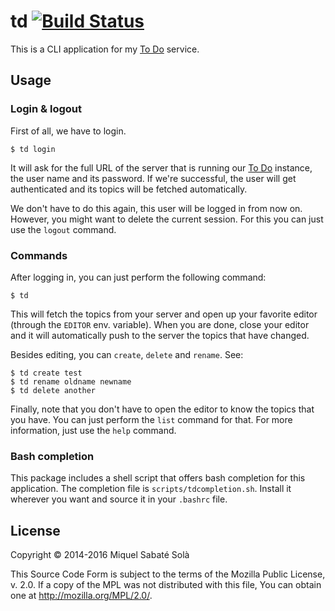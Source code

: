 # td [![Build Status](https://travis-ci.org/mssola/td.svg?branch=master)](https://travis-ci.org/mssola/td)

This is a CLI application for my [To Do](https://github.com/mssola/todo) service.

## Usage

### Login & logout

First of all, we have to login.

    $ td login

It will ask for the full URL of the server that is running our [To
Do](https://github.com/mssola/todo) instance, the user name and its password.
If we're successful, the user will get authenticated and its topics will be
fetched automatically.

We don't have to do this again, this user will be logged in from now on.
However, you might want to delete the current session. For this you can
just use the `logout` command.

### Commands

After logging in, you can just perform the following command:

    $ td

This will fetch the topics from your server and open up your favorite editor
(through the `EDITOR` env. variable). When you are done, close your editor and
it will automatically push to the server the topics that have changed.

Besides editing, you can `create`, `delete` and `rename`. See:

    $ td create test
    $ td rename oldname newname
    $ td delete another

Finally, note that you don't have to open the editor to know the topics that
you have. You can just perform the `list` command for that. For more
information, just use the `help` command.

### Bash completion

This package includes a shell script that offers bash completion for this
application. The completion file is `scripts/tdcompletion.sh`. Install it
wherever you want and source it in your `.bashrc` file.

## License

Copyright &copy; 2014-2016 Miquel Sabaté Solà

This Source Code Form is subject to the terms of the Mozilla Public
License, v. 2.0. If a copy of the MPL was not distributed with this
file, You can obtain one at http://mozilla.org/MPL/2.0/.
